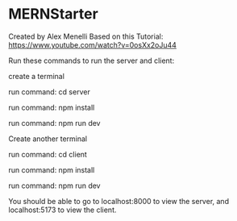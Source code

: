 # MERNStarter
Created by Alex Menelli
Based on this Tutorial: https://www.youtube.com/watch?v=0osXx2oJu44 

Run these commands to run the server and client:

create a terminal

run command: cd server

run command: npm install

run command: npm run dev

Create another terminal

run command: cd client

run command: npm install

run command: npm run dev

You should be able to go to localhost:8000 to view the server, and localhost:5173 to view the client.